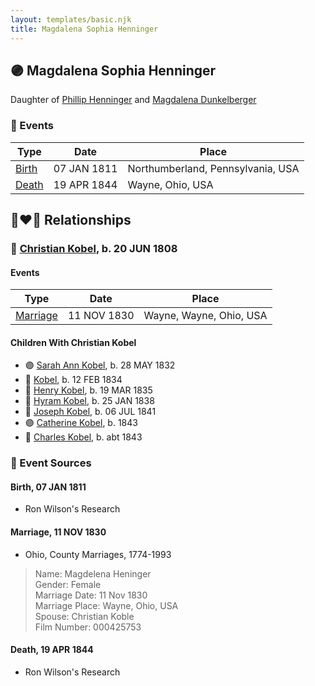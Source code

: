 ```yaml
---
layout: templates/basic.njk
title: Magdalena Sophia Henninger
---
```

## 🟣 Magdalena Sophia Henninger

Daughter of [Phillip Henninger](/people/6/69475448) and [Magdalena Dunkelberger](/people/9/94381550)

### 📆 Events

Type | Date | Place
------ | ------ | ------
[Birth](#event-a67e0afa-512f-4830-88c8-2b4ea35a1f1b) | 07 JAN 1811 | Northumberland, Pennsylvania, USA
[Death](#event-05004b10-29d3-4d2f-a5b1-1592d684023c) | 19 APR 1844 | Wayne, Ohio, USA

## 👩‍❤️‍👨 Relationships

### 🔵 [Christian Kobel](/people/1/17423128), b. 20 JUN 1808

#### Events

Type | Date | Place
------ | ------ | ------
[Marriage](#event-7661076a-1116-47b5-9a96-2116f38fac72) | 11 NOV 1830 | Wayne, Wayne, Ohio, USA
#### Children With Christian Kobel
* 🟣 [Sarah Ann Kobel](/people/4/45477428), b. 28 MAY 1832
* 🔵 [Kobel](/people/2/22427094), b. 12 FEB 1834
* 🔵 [Henry Kobel](/people/8/84112000), b. 19 MAR 1835
* 🔵 [Hyram Kobel](/people/3/34505322), b. 25 JAN 1838
* 🔵 [Joseph Kobel](/people/4/44694656), b. 06 JUL 1841
* 🟣 [Catherine Kobel](/people/7/73520945), b. 1843
* 🔵 [Charles Kobel](/people/1/10022372), b. abt 1843
### 📰 Event Sources

#### <a id="event-a67e0afa-512f-4830-88c8-2b4ea35a1f1b"></a> Birth, 07 JAN 1811
* Ron Wilson's Research

#### <a id="event-7661076a-1116-47b5-9a96-2116f38fac72"></a> Marriage, 11 NOV 1830
* Ohio, County Marriages, 1774-1993
>   
  > Name: Magdelena Heninger  
  > Gender: Female  
  > Marriage Date: 11 Nov 1830  
  > Marriage Place: Wayne, Ohio, USA  
  > Spouse: Christian Koble  
  > Film Number: 000425753
#### <a id="event-05004b10-29d3-4d2f-a5b1-1592d684023c"></a> Death, 19 APR 1844
* Ron Wilson's Research
